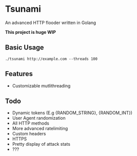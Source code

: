 # Tsunami
An advanced HTTP flooder written in Golang

__This project is huge WIP__

## Basic Usage
```
./tsunami http://example.com --threads 100
```

## Features
- Customizable mutlithreading

## Todo
 - Dynamic tokens (E.g {RANDOM_STRING}, {RANDOM_INT})
 - User Agent randomization
 - All HTTP methods
 - More advanced ratelimiting
 - Custom headers
 - HTTPS
 - Pretty display of attack stats
 - ???